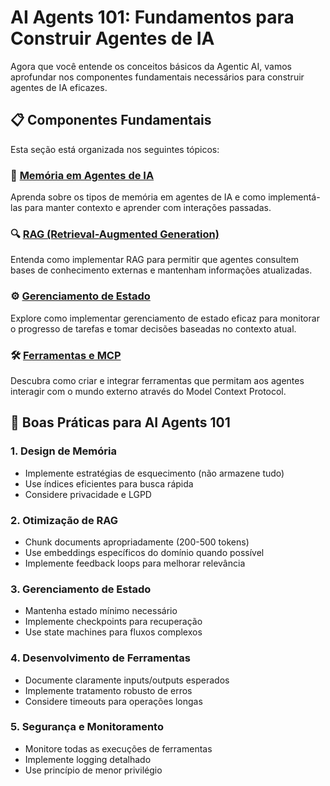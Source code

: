 # AI Agents 101: Fundamentos para Construir Agentes de IA

Agora que você entende os conceitos básicos da Agentic AI, vamos aprofundar nos componentes fundamentais necessários para construir agentes de IA eficazes.

## 📋 Componentes Fundamentais

Esta seção está organizada nos seguintes tópicos:

### 🧠 [Memória em Agentes de IA](memory.md)

Aprenda sobre os tipos de memória em agentes de IA e como implementá-las para manter contexto e aprender com interações passadas.

### 🔍 [RAG (Retrieval-Augmented Generation)](rag.md)

Entenda como implementar RAG para permitir que agentes consultem bases de conhecimento externas e mantenham informações atualizadas.

### ⚙️ [Gerenciamento de Estado](state.md)

Explore como implementar gerenciamento de estado eficaz para monitorar o progresso de tarefas e tomar decisões baseadas no contexto atual.

### 🛠️ [Ferramentas e MCP](tools.md)

Descubra como criar e integrar ferramentas que permitam aos agentes interagir com o mundo externo através do Model Context Protocol.

## 🎯 Boas Práticas para AI Agents 101

### 1. Design de Memória

- Implemente estratégias de esquecimento (não armazene tudo)
- Use índices eficientes para busca rápida
- Considere privacidade e LGPD

### 2. Otimização de RAG

- Chunk documents apropriadamente (200-500 tokens)
- Use embeddings específicos do domínio quando possível
- Implemente feedback loops para melhorar relevância

### 3. Gerenciamento de Estado

- Mantenha estado mínimo necessário
- Implemente checkpoints para recuperação
- Use state machines para fluxos complexos

### 4. Desenvolvimento de Ferramentas

- Documente claramente inputs/outputs esperados
- Implemente tratamento robusto de erros
- Considere timeouts para operações longas

### 5. Segurança e Monitoramento

- Monitore todas as execuções de ferramentas
- Implemente logging detalhado
- Use princípio de menor privilégio
